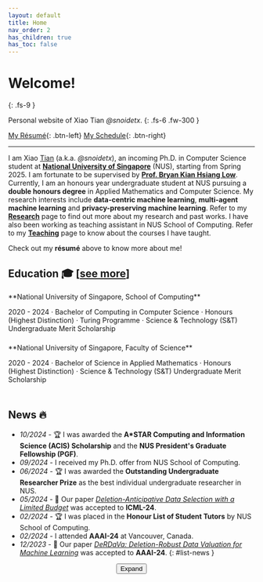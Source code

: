 ```yaml
---
layout: default
title: Home
nav_order: 2
has_children: true
has_toc: false
---
```


# Welcome!
{: .fs-9 }

Personal website of Xiao Tian *@snoidetx*.
{: .fs-6 .fw-300 }

[My Résumé](./home/resume/){: .btn-left} <span class='btn-filler'></span> [My Schedule](./home/schedule){: .btn-right}

---

I am Xiao <u>Tian</u> (a.k.a. *@snoidetx*), an incoming Ph.D. in Computer Science student at [**National University of Singapore**](https://nus.edu.sg/) (NUS), starting from Spring 2025. I am fortunate to be supervised by [**Prof. Bryan Kian Hsiang Low**](https://www.comp.nus.edu.sg/cs/people/lowkh/). Currently, I am an honours year undergraduate student at NUS pursuing a **double honours degree** in Applied Mathematics and Computer Science. My research interests include **data-centric machine learning**, **multi-agent machine learning** and **privacy-preserving machine learning**. Refer to my [**Research**](./research/) page to find out more about my research and past works. I have also been working as teaching assistant in NUS School of Computing. Refer to my [**Teaching**](./teaching/) page to know about the courses I have taught.

Check out my **résumé** above to know more about me!

## Education 🎓 <span class="see-more">[<a href="./education/">see more</a>]</span>

<div style="height: 0"></div>
**National University of Singapore, School of Computing**
<p class="addition">2020 - 2024 · Bachelor of Computing in Computer Science · Honours (Highest Distinction) · Turing Programme · Science & Technology (S&T) Undergraduate Merit Scholarship</p>

<div style="height: 0.5rem"></div>
**National University of Singapore, Faculty of Science**
<p class="addition">2020 - 2024 · Bachelor of Science in Applied Mathematics · Honours (Highest Distinction) · Science & Technology (S&T) Undergraduate Merit Scholarship</p>
<div style="height: 0.5rem"></div>

## News 🔥

- *10/2024* - 🏆 I was awarded the **A\*STAR Computing and Information Science (ACIS) Scholarship** and the **NUS President's Graduate Fellowship (PGF)**.
- *09/2024* - I received my Ph.D. offer from NUS School of Computing.
- *06/2024* - 🏆 I was awarded the **Outstanding Undergraduate Researcher Prize** as the best individual undergraduate researcher in NUS.
- *05/2024* - 🎉 Our paper [*Deletion-Anticipative Data Selection with a Limited Budget*](./research/deletion-anticipative-data.md) was accepted to **ICML-24**.
- *02/2024* - 🏆 I was placed in the **Honour List of Student Tutors** by NUS School of Computing.
- *02/2024* - I attended **AAAI-24** at Vancouver, Canada.
- *12/2023* - 🎉 Our paper [*DeRDaVa: Deletion-Robust Data Valuation for Machine Learning*](./research/derdava-deletion-robust.md) was accepted to **AAAI-24**.
{: #list-news }

<div style="display: flex; justify-content: center; align-items: center;">
  <button id="list-news-btn" class="list-news-btn">Expand</button>
</div>

<script>{% include js/home/control_news_list.js %}</script>
